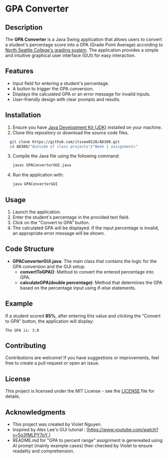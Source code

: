 
# GPA Converter

## Description

The **GPA Converter** is a Java Swing application that allows users to convert a student's percentage score into a GPA (Grade Point Average) according to [North Seattle College's grading system](https://northseattle.edu/college-high-school/grading-information). The application provides a simple and intuitive graphical user interface (GUI) for easy interaction.

## Features

- Input field for entering a student's percentage.
- A button to trigger the GPA conversion.
- Displays the calculated GPA or an error message for invalid inputs.
- User-friendly design with clear prompts and results.

## Installation

1. Ensure you have [Java Development Kit (JDK)](https://www.oracle.com/java/technologies/javase-jdk11-downloads.html) installed on your machine.
2. Clone this repository or download the source code files.

 ```bash
   git clone https://github.com/itsvee0120/AD300.git
   cd AD300/"Outside of class projects"/"Week 1 assignments"
```


3. Compile the Java file using the following command:

   ```bash
   javac GPAConverterGUI.java
   ```

4. Run the application with:

   ```bash
   java GPAConverterGUI
   ```

## Usage

1. Launch the application.
2. Enter the student's percentage in the provided text field.
3. Click on the "Convert to GPA" button.
4. The calculated GPA will be displayed. If the input percentage is invalid, an appropriate error message will be shown.

## Code Structure

- **GPAConverterGUI.java**: The main class that contains the logic for the GPA conversion and the GUI setup.
  - **convertToGPA()**: Method to convert the entered percentage into GPA.
  - **calculateGPA(double percentage)**: Method that determines the GPA based on the percentage input using if-else statements.

## Example

If a student scored **85%**, after entering this value and clicking the "Convert to GPA" button, the application will display:

```
The GPA is: 3.0
```

## Contributing

Contributions are welcome! If you have suggestions or improvements, feel free to create a pull request or open an issue.

## License

This project is licensed under the MIT License - see the [LICENSE](LICENSE) file for details.

## Acknowledgments

- This project was created by Violet Nguyen.
- Inspired by Alex Lee's GUI tutorial : [https://www.youtube.com/watch?v=5o3fMLPY7qY.]
- README.md for "GPA to percent range" assignment is genereated using AI prompt (mainly example cases) then checked by Violet to
  ensure readality and comprehension.
```
